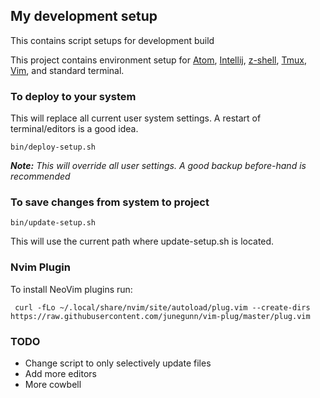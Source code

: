 ## My development setup

This contains script setups for development build

This project contains environment setup for [Atom](https://atom.io/), [Intellij](http://www.jetbrains.com/), [z-shell](http://www.zsh.org/), [Tmux](https://tmux.github.io/), [Vim](http://www.vim.org/), and standard terminal.


### To deploy to your system
This will replace all current user system settings. A restart of terminal/editors is a good idea.

```shell
bin/deploy-setup.sh
```

_**Note:** This will override all user settings. A good backup before-hand is recommended_

### To save changes from system to project

```shell
bin/update-setup.sh
```

This will use the current path where update-setup.sh is located.

### Nvim Plugin

To install NeoVim plugins run:
```shell
 curl -fLo ~/.local/share/nvim/site/autoload/plug.vim --create-dirs https://raw.githubusercontent.com/junegunn/vim-plug/master/plug.vim
```

### TODO
- Change script to only selectively update files
- Add more editors
- More cowbell
